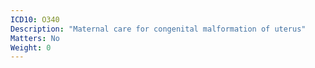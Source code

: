 ```yaml
---
ICD10: O340
Description: "Maternal care for congenital malformation of uterus"
Matters: No
Weight: 0
---
```


